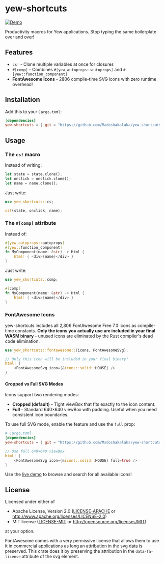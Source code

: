 # yew-shortcuts

[![Demo](https://img.shields.io/badge/demo-live-brightgreen)](https://madoshakalaka.github.io/yew-shortcuts/)

Productivity macros for Yew applications. Stop typing the same boilerplate over and over!

## Features

- `cs!` - Clone multiple variables at once for closures
- `#[comp]` - Combines `#[yew_autoprops::autoprops]` and `#[yew::function_component]`
- **FontAwesome Icons** - 2806 compile-time SVG icons with zero runtime overhead!

## Installation

Add this to your `Cargo.toml`:

```toml
[dependencies]
yew-shortcuts = { git = "https://github.com/Madoshakalaka/yew-shortcuts" }
```

## Usage

### The `cs!` macro

Instead of writing:
```rust
let state = state.clone();
let onclick = onclick.clone();
let name = name.clone();
```

Just write:
```rust
use yew_shortcuts::cs;

cs!(state, onclick, name);
```

### The `#[comp]` attribute

Instead of:
```rust
#[yew_autoprops::autoprops]
#[yew::function_component]
fn MyComponent(name: &str) -> Html {
    html! { <div>{name}</div> }
}
```

Just write:
```rust
use yew_shortcuts::comp;

#[comp]
fn MyComponent(name: &str) -> Html {
    html! { <div>{name}</div> }
}
```

### FontAwesome Icons

yew-shortcuts includes all 2,806 FontAwesome Free 7.0 icons as compile-time constants. **Only the icons you actually use are included in your final WASM binary** - unused icons are eliminated by the Rust compiler's dead code elimination.

```rust
use yew_shortcuts::fontawesome::{icons, FontAwesomeSvg};

// Only this icon will be included in your final binary!
html! {
    <FontAwesomeSvg icon={&icons::solid::HOUSE} />
}
```

#### Cropped vs Full SVG Modes

Icons support two rendering modes:

- **Cropped (default)** - Tight viewBox that fits exactly to the icon content.
- **Full** - Standard 640×640 viewBox with padding. Useful when you need consistent icon boundaries.

To use full SVG mode, enable the feature and use the `full` prop:

```toml
# Cargo.toml
[dependencies]
yew-shortcuts = { git = "https://github.com/Madoshakalaka/yew-shortcuts", features = ["full-svg"] }
```

```rust
// Use full 640×640 viewBox
html! {
    <FontAwesomeSvg icon={&icons::solid::HOUSE} full=true />
}
```

Use the [live demo](https://madoshakalaka.github.io/yew-shortcuts/) to browse and search for all available icons!

## License

Licensed under either of

 * Apache License, Version 2.0 ([LICENSE-APACHE](LICENSE-APACHE) or http://www.apache.org/licenses/LICENSE-2.0)
 * MIT license ([LICENSE-MIT](LICENSE-MIT) or http://opensource.org/licenses/MIT)

at your option.

FontAwesome comes with a very permissive license that allows them to use it in commercial applications as long an attribution in the svg data is preserved. This crate does it by preserving the attribution in the `data-fa-license` attribute of the svg element.

